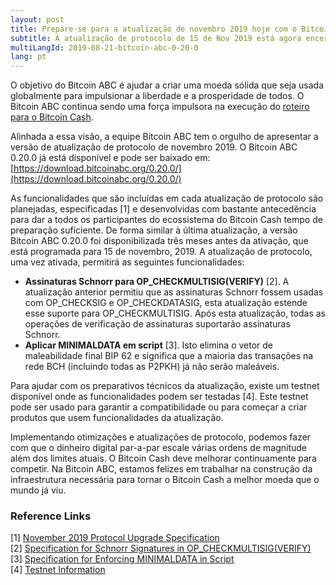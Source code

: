 ```yaml
---
layout: post
title: Prepare-se para a atualização de novembro 2019 hoje com o Bitcoin ABC 0.20.0
subtitle: A atualização de protocolo de 15 de Nov 2019 está agora encerrada
multiLangId: 2019-08-21-bitcoin-abc-0-20-0
lang: pt
---
```


O objetivo do Bitcoin ABC é ajudar a criar uma moeda sólida que seja usada globalmente para impulsionar a liberdade e a prosperidade de todos. O Bitcoin ABC continua sendo uma força impulsora na execução do [roteiro para o Bitcoin Cash](https://www.bitcoincash.org/pt-BR/roadmap.html).

Alinhada a essa visão, a equipe Bitcoin ABC tem o orgulho de apresentar a versão de atualização de protocolo de novembro 2019. O Bitcoin ABC 0.20.0 já está disponível e pode ser baixado em: [https://download.bitcoinabc.org/0.20.0/](https://download.bitcoinabc.org/0.20.0/)

As funcionalidades que são incluídas em cada atualização de protocolo são planejadas, especificadas [1] e desenvolvidas com bastante antecedência para dar a todos os participantes do ecossistema do Bitcoin Cash tempo de preparação suficiente. De forma similar à última atualização, a versão Bitcoin ABC 0.20.0 foi disponibilizada três meses antes da ativação, que está programada para 15 de novembro, 2019.
A atualização de protocolo, uma vez ativada, permitirá as seguintes funcionalidades:
* **Assinaturas Schnorr para OP_CHECKMULTISIG(VERIFY)** [2]. A atualização anterior permitiu que as assinaturas Schnorr fossem usadas com OP_CHECKSIG e OP_CHECKDATASIG, esta atualização estende esse suporte para OP_CHECKMULTISIG. Após esta atualização, todas as operações de verificação de assinaturas suportarão assinaturas Schnorr.
* **Aplicar MINIMALDATA em script** [3]. Isto elimina o vetor de maleabilidade final BIP 62 e significa que a maioria das transações na rede BCH (incluindo todas as P2PKH) já não serão maleáveis.

Para ajudar com os preparativos técnicos da atualização, existe um testnet disponível onde as funcionalidades podem ser testadas [4]. Este testnet pode ser usado para garantir a compatibilidade ou para começar a criar produtos que usem funcionalidades da atualização.

Implementando otimizações e atualizações de protocolo, podemos fazer com que o dinheiro digital par-a-par escale várias ordens de magnitude além dos limites atuais. O Bitcoin Cash deve melhorar continuamente para competir. Na Bitcoin ABC, estamos felizes em trabalhar na construção da infraestrutura necessária para tornar o Bitcoin Cash a melhor moeda que o mundo já viu.

### Reference Links
[1] [November 2019 Protocol Upgrade Specification](https://github.com/bitcoincashorg/bitcoincash.org/blob/master/spec/2019-11-15-upgrade.md)  
[2] [Specification for Schnorr Signatures in OP_CHECKMULTISIG(VERIFY)](https://github.com/bitcoincashorg/bitcoincash.org/blob/master/spec/2019-11-15-schnorrmultisig.md)  
[3] [Specification for Enforcing MINIMALDATA in Script](https://github.com/bitcoincashorg/bitcoincash.org/blob/master/spec/2019-11-15-minimaldata.md)  
[4] [Testnet Information](https://github.com/bitcoincashorg/bitcoincash.org/blob/master/workgroups/wg-testing/2019-11-15_upgrade_testnet.md)  
